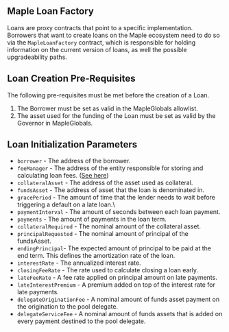 ## Maple Loan Factory

Loans are proxy contracts that point to a specific implementation. Borrowers that want to create loans on the Maple ecosystem need to do so via the `MapleLoanFactory` contract, which is responsible for holding information on the current version of loans, as well the possible upgradeability paths.

## Loan Creation Pre-Requisites

The following pre-requisites must be met before the creation of a Loan.

1. The Borrower must be set as valid in the MapleGlobals allowlist.
2. The asset used for the funding of the Loan must be set as valid by the Governor in MapleGlobals.

## Loan Initialization Parameters

* `borrower` - The address of the borrower.
* `feeManager` - The address of the entity responsible for storing and calculating loan fees. ([See here](./fee-manager.md))
* `collateralAsset` - The address of the asset used as collateral.
* `fundsAsset` - The address of asset that the loan is denominated in.
* `gracePeriod` - The amount of time that the lender needs to wait before triggering a default on a late loan.\
* `paymentInterval` - The amount of seconds between each loan payment.
* `payments` - The amount of payments in the loan term.
* `collateralRequired` - The nominal amount of the collateral asset.
* `principalRequested` - The nominal amount of principal of the fundsAsset.
* `endingPrincipal`- The expected amount of principal to be paid at the end term. This defines the amortization rate of the loan.
* `interestRate` - The annualized interest rate.
* `closingFeeRate` - The rate used to calculate closing a loan early.
* `lateFeeRate` - A fee rate applied on principal amount on late payments.
* `lateInterestPremium` - A premium added on top of the interest rate for late payments.
* `delegateOriginationFee` - A nominal amount of funds asset payment on the origination to the pool delegate.
* `delegateServiceFee` - A nominal amount of funds assets that is added on every payment destined to the pool delegate.
